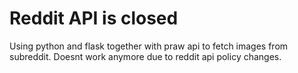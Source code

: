 # Reddit API is closed



Using python and flask together with praw api to fetch images from subreddit. 
Doesnt work anymore due to reddit api policy changes.
